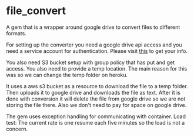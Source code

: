 file_convert
============

A gem that is a wrapper around google drive to convert files to different formats.

For setting up the converter you need a google drive api access and you need a service account for authentication.
Please visit [this](https://code.google.com/apis/console) to get your info.

You also need S3 bucket setup with group policy that has put and get access.
You also need to provide a temp location. The main reason for this was so we can change the temp folder on heroku.

It uses a aws s3 bucket as a resource to download the file to a temp folder.
Then uploads it to google drive and downloads the file as text.
After it is done with conversion it will delete the file from google drive so we are not storing the file there.
Also we don't need to pay for space on google drive.

The gem uses exception handling for communicating with container.
Load test: The current rate is one resume each five minutes so the load is not a concern.
